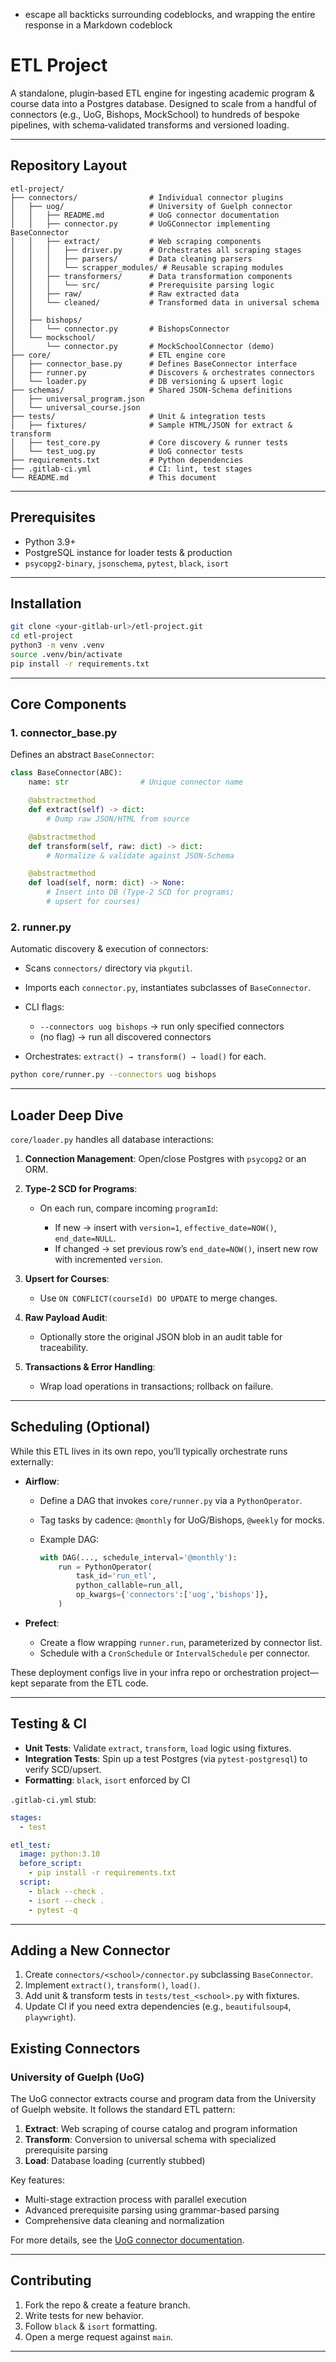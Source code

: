 * escape all backticks surrounding codeblocks, and wrapping the entire response in a Markdown codeblock

# ETL Project

A standalone, plugin‑based ETL engine for ingesting academic program & course data into a Postgres database. Designed to scale from a handful of connectors (e.g., UoG, Bishops, MockSchool) to hundreds of bespoke pipelines, with schema‑validated transforms and versioned loading.

---

## Repository Layout

```text
etl-project/
├── connectors/                # Individual connector plugins
│   ├── uog/                   # University of Guelph connector
│   │   ├── README.md          # UoG connector documentation
│   │   ├── connector.py       # UoGConnector implementing BaseConnector
│   │   ├── extract/           # Web scraping components
│   │   │   ├── driver.py      # Orchestrates all scraping stages
│   │   │   ├── parsers/       # Data cleaning parsers
│   │   │   └── scrapper_modules/ # Reusable scraping modules
│   │   ├── transformers/      # Data transformation components
│   │   │   └── src/           # Prerequisite parsing logic
│   │   ├── raw/               # Raw extracted data
│   │   └── cleaned/           # Transformed data in universal schema
│   │
│   ├── bishops/
│   │   └── connector.py       # BishopsConnector
│   └── mockschool/
│       └── connector.py       # MockSchoolConnector (demo)
├── core/                      # ETL engine core
│   ├── connector_base.py      # Defines BaseConnector interface
│   ├── runner.py              # Discovers & orchestrates connectors
│   └── loader.py              # DB versioning & upsert logic
├── schemas/                   # Shared JSON‑Schema definitions
│   ├── universal_program.json
│   └── universal_course.json
├── tests/                     # Unit & integration tests
│   ├── fixtures/              # Sample HTML/JSON for extract & transform
│   ├── test_core.py           # Core discovery & runner tests
│   └── test_uog.py            # UoG connector tests
├── requirements.txt           # Python dependencies
├── .gitlab-ci.yml             # CI: lint, test stages
└── README.md                  # This document
```

---

## Prerequisites

* Python 3.9+
* PostgreSQL instance for loader tests & production
* `psycopg2-binary`, `jsonschema`, `pytest`, `black`, `isort`

---

## Installation

```bash
git clone <your-gitlab-url>/etl-project.git
cd etl-project
python3 -m venv .venv
source .venv/bin/activate
pip install -r requirements.txt
```

---

## Core Components

### 1. connector\_base.py

Defines an abstract `BaseConnector`:

```python
class BaseConnector(ABC):
    name: str                # Unique connector name

    @abstractmethod
    def extract(self) -> dict:
        # Dump raw JSON/HTML from source

    @abstractmethod
    def transform(self, raw: dict) -> dict:
        # Normalize & validate against JSON‑Schema

    @abstractmethod
    def load(self, norm: dict) -> None:
        # Insert into DB (Type‑2 SCD for programs;
        # upsert for courses)
```

### 2. runner.py

Automatic discovery & execution of connectors:

* Scans `connectors/` directory via `pkgutil`.
* Imports each `connector.py`, instantiates subclasses of `BaseConnector`.
* CLI flags:

  * `--connectors uog bishops` → run only specified connectors
  * (no flag) → run all discovered connectors
* Orchestrates: `extract() → transform() → load()` for each.

```bash
python core/runner.py --connectors uog bishops
```

---

## Loader Deep Dive

`core/loader.py` handles all database interactions:

1. **Connection Management**: Open/close Postgres with `psycopg2` or an ORM.
2. **Type‑2 SCD for Programs**:

   * On each run, compare incoming `programId`:

     * If new → insert with `version=1`, `effective_date=NOW()`, `end_date=NULL`.
     * If changed → set previous row’s `end_date=NOW()`, insert new row with incremented `version`.
3. **Upsert for Courses**:

   * Use `ON CONFLICT(courseId) DO UPDATE` to merge changes.
4. **Raw Payload Audit**:

   * Optionally store the original JSON blob in an audit table for traceability.
5. **Transactions & Error Handling**:

   * Wrap load operations in transactions; rollback on failure.

---

## Scheduling (Optional)

While this ETL lives in its own repo, you’ll typically orchestrate runs externally:

* **Airflow**:

  * Define a DAG that invokes `core/runner.py` via a `PythonOperator`.
  * Tag tasks by cadence: `@monthly` for UoG/Bishops, `@weekly` for mocks.
  * Example DAG:

    ```python
    with DAG(..., schedule_interval='@monthly'):
        run = PythonOperator(
            task_id='run_etl',
            python_callable=run_all,
            op_kwargs={'connectors':['uog','bishops']},
        )
    ```
* **Prefect**:

  * Create a flow wrapping `runner.run`, parameterized by connector list.
  * Schedule with a `CronSchedule` or `IntervalSchedule` per connector.

These deployment configs live in your infra repo or orchestration project—kept separate from the ETL code.

---

## Testing & CI

* **Unit Tests**: Validate `extract`, `transform`, `load` logic using fixtures.
* **Integration Tests**: Spin up a test Postgres (via `pytest-postgresql`) to verify SCD/upsert.
* **Formatting**: `black`, `isort` enforced by CI

`.gitlab-ci.yml` stub:

```yaml
stages:
  - test

etl_test:
  image: python:3.10
  before_script:
    - pip install -r requirements.txt
  script:
    - black --check .
    - isort --check .
    - pytest -q
```

---

## Adding a New Connector

1. Create `connectors/<school>/connector.py` subclassing `BaseConnector`.
2. Implement `extract()`, `transform()`, `load()`.
3. Add unit & transform tests in `tests/test_<school>.py` with fixtures.
4. Update CI if you need extra dependencies (e.g., `beautifulsoup4`, `playwright`).

## Existing Connectors

### University of Guelph (UoG)

The UoG connector extracts course and program data from the University of Guelph website. It follows the standard ETL pattern:

1. **Extract**: Web scraping of course catalog and program information
2. **Transform**: Conversion to universal schema with specialized prerequisite parsing
3. **Load**: Database loading (currently stubbed)

Key features:
- Multi-stage extraction process with parallel execution
- Advanced prerequisite parsing using grammar-based parsing
- Comprehensive data cleaning and normalization

For more details, see the [UoG connector documentation](connectors/uog/README.md).

---

## Contributing

1. Fork the repo & create a feature branch.
2. Write tests for new behavior.
3. Follow `black` & `isort` formatting.
4. Open a merge request against `main`.

---
